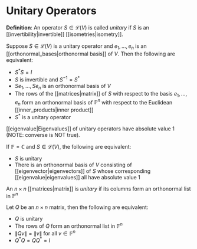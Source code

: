 # Unitary Operators
**Definition**: An operator $S \in \mathcal{L}(V)$ is called *unitary* if $S$ is an [[invertibility|invertible]] [[isometries|isometry]].

Suppose $S \in \mathcal{L}(V)$ is a unitary operator and $e_1, \ldots, e_n$ is an [[orthonormal_bases|orthonormal basis]] of $V$. Then the following are equivalent:
- $S^*S = I$
- $S$ is invertible and $S^{-1} = S^*$
- $Se_1, \ldots, Se_n$ is an orthonormal basis of $V$
- The rows of the [[matrices|matrix]] of $S$ with respect to the basis $e_1, \ldots, e_n$ form an orthonormal basis of $\mathbb{F}^n$ with respect to the Euclidean [[inner_products|inner product]]
- $S^*$ is a unitary operator

[[eigenvalue|Eigenvalues]] of unitary operators have absolute value 1 (NOTE: converse is NOT true).

If $\mathbb{F} = \mathbb{C}$ and $S \in \mathcal{L}(V)$, the following are equivalent:
- $S$ is unitary
- There is an orthonormal basis of $V$ consisting of [[eigenvector|eigenvectors]] of $S$ whose corresponding [[eigenvalue|eigenvalues]] all have absolute value 1

An $n \times n$ [[matrices|matrix]] is *unitary* if its columns form an orthonormal list in $\mathbb{F}^n$

Let $Q$ be an $n \times n$ matrix, then the following are equivalent:
- $Q$ is unitary
- The rows of $Q$ form an orthonormal list in $\mathbb{F}^n$
- $\|Qv\| = \|v\|$ for all $v \in \mathbb{F}^n$
- $Q^*Q = QQ^* = I$